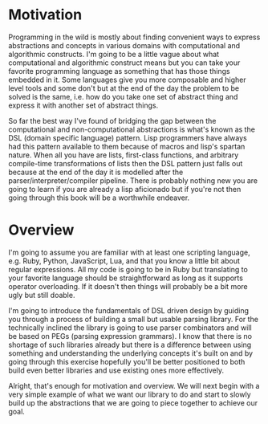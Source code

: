 # Motivation
Programming in the wild is mostly about finding convenient ways to express abstractions and concepts in various domains with computational and algorithmic constructs. I'm going to be a little vague about what computational and algorithmic construct means but you can take your favorite programming language as something that has those things embedded in it. Some languages give you more composable and higher level tools and some don't but at the end of the day the problem to be solved is the same, i.e. how do you take one set of abstract thing and express it with another set of abstract things.

So far the best way I've found of bridging the gap between the computational and non-computational abstractions is what's known as the DSL (domain specific language) pattern. Lisp programmers have always had this pattern available to them because of macros and lisp's spartan nature. When all you have are lists, first-class functions, and arbitrary compile-time transformations of lists then the DSL pattern just falls out because at the end of the day it is modelled after the parser/interpreter/compiler pipeline. There is probably nothing new you are going to learn if you are already a lisp aficionado but if you're not then going through this book will be a worthwhile endeaver.

# Overview
I'm going to assume you are familiar with at least one scripting language, e.g. Ruby, Python, JavaScript, Lua, and that you know a little bit about regular expressions. All my code is going to be in Ruby but translating to your favorite language should be straightforward as long as it supports operator overloading. If it doesn't then things will probably be a bit more ugly but still doable.

I'm going to introduce the fundamentals of DSL driven design by guiding you through a process of building a small but usable parsing library. For the technically inclined the library is going to use parser combinators and will be based on PEGs (parsing expression grammars). I know that there is no shortage of such libraries already but there is a difference between using something and understanding the underlying concepts it's built on and by going through this exercise hopefully you'll be better positioned to both build even better libraries and use existing ones more effectively.

Alright, that's enough for motivation and overview. We will next begin with a very simple example of what we want our library to do and start to slowly build up the abstractions that we are going to piece together to achieve our goal.
